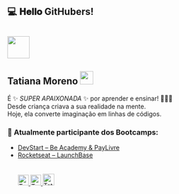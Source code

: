 <h2>
  💻 𝐇𝐞𝐥𝐥𝐨 GitHubers!
</h2>

<br/>
  <img src="https://github.com/demartini/demartini/blob/master/code.gif" width="50px">
<br/>
  <h2>Tatiana Moreno <img src="https://media.giphy.com/media/WUlplcMpOCEmTGBtBW/giphy.gif" width="30"> </h2>
  É ✨ <em>SUPER APAIXONADA</em> ✨ por aprender e ensinar! 👩🏻‍💻
<br/>
Desde criança criava a sua realidade na mente. <br/>
Hoje, ela converte imaginação em linhas de códigos.


### 🚀 Atualmente participante dos Bootcamps: 
- [DevStart – Be Academy & PayLivre](https://www.beacademy.com.br/devstartpaylivre/)
- [Rocketseat – LaunchBase](https://rocketseat.com.br/launchbase) <br><br><br>
  <a href="https://in.linkedin.com/in/tatmorenno">
    <img alt="Tatiana Emília Moreno | Linkedin" width="24px" src="https://github.com/TheDudeThatCode/TheDudeThatCode/blob/master/Assets/Linkedin.svg" />
  </a>
  <a href="https://www.instagram.com/tatmorenno/">
    <img alt="Tatiana Emília Moreno | Instagram" width="24px" src="https://github.com/TheDudeThatCode/TheDudeThatCode/blob/master/Assets/Instagram.svg" />
  </a>
  <a href="mailto:tatiana.emilia.morenno@gmail.com">
    <img alt="Tatiana Emília Moreno | Gmail" width="26px" src="https://github.com/TheDudeThatCode/TheDudeThatCode/blob/master/Assets/Gmail.svg" />
  </a>
